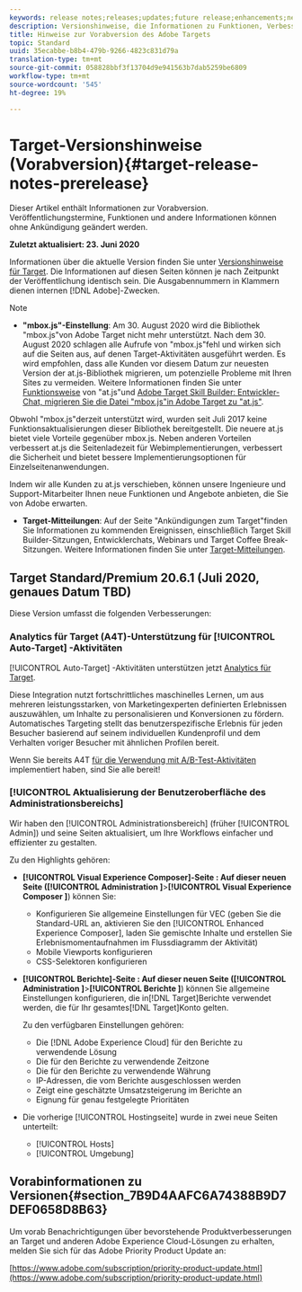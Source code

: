 ```yaml
---
keywords: release notes;releases;updates;future release;enhancements;new features;fixes;updates
description: Versionshinweise, die Informationen zu Funktionen, Verbesserungen und Fehlerbehebungen in den neuesten oder künftigen DNL-Adobe Targets enthalten.
title: Hinweise zur Vorabversion des Adobe Targets
topic: Standard
uuid: 35ecabbe-b8b4-479b-9266-4823c831d79a
translation-type: tm+mt
source-git-commit: 058828bbf3f13704d9e941563b7dab5259be6809
workflow-type: tm+mt
source-wordcount: '545'
ht-degree: 19%

---
```



# Target-Versionshinweise (Vorabversion){#target-release-notes-prerelease}

Dieser Artikel enthält Informationen zur Vorabversion. Veröffentlichungstermine, Funktionen und andere Informationen können ohne Ankündigung geändert werden.

**Zuletzt aktualisiert: 23. Juni 2020**

Informationen über die aktuelle Version finden Sie unter [Versionshinweise für Target](release-notes.md). Die Informationen auf diesen Seiten können je nach Zeitpunkt der Veröffentlichung identisch sein. Die Ausgabennummern in Klammern dienen internen [!DNL Adobe]-Zwecken.

>[!NOTE]
>
>* **&quot;mbox.js&quot;-Einstellung**: Am 30. August 2020 wird die Bibliothek &quot;mbox.js&quot;von Adobe Target nicht mehr unterstützt. Nach dem 30. August 2020 schlagen alle Aufrufe von &quot;mbox.js&quot;fehl und wirken sich auf die Seiten aus, auf denen Target-Aktivitäten ausgeführt werden. Es wird empfohlen, dass alle Kunden vor diesem Datum zur neuesten Version der at.js-Bibliothek migrieren, um potenzielle Probleme mit Ihren Sites zu vermeiden. Weitere Informationen finden Sie unter [Funktionsweise](/help/c-implementing-target/c-implementing-target-for-client-side-web/c-how-atjs-works/how-atjs-works.md) von &quot;at.js&quot;und [Adobe Target Skill Builder: Entwickler-Chat, migrieren Sie die Datei &quot;mbox.js&quot;in Adobe Target zu &quot;at.js&quot;](https://seminars.adobeconnect.com/ptdo6mfo6qn6/?proto=true).
   >
   >   
   Obwohl &quot;mbox.js&quot;derzeit unterstützt wird, wurden seit Juli 2017 keine Funktionsaktualisierungen dieser Bibliothek bereitgestellt. Die neuere at.js bietet viele Vorteile gegenüber mbox.js. Neben anderen Vorteilen verbessert at.js die Seitenladezeit für Webimplementierungen, verbessert die Sicherheit und bietet bessere Implementierungsoptionen für Einzelseitenanwendungen.
   >
   >   
   Indem wir alle Kunden zu at.js verschieben, können unsere Ingenieure und Support-Mitarbeiter Ihnen neue Funktionen und Angebote anbieten, die Sie von Adobe erwarten.
   >
   >
* **Target-Mitteilungen**: Auf der Seite &quot;Ankündigungen zum Target&quot;finden Sie Informationen zu kommenden Ereignissen, einschließlich Target Skill Builder-Sitzungen, Entwicklerchats, Webinars und Target Coffee Break-Sitzungen. Weitere Informationen finden Sie unter [Target-Mitteilungen](/help/r-release-notes/target-announcements.md).


## Target Standard/Premium 20.6.1 (Juli 2020, genaues Datum TBD)

Diese Version umfasst die folgenden Verbesserungen:

### Analytics für Target (A4T)-Unterstützung für [!UICONTROL Auto-Target] -Aktivitäten

[!UICONTROL Auto-Target] -Aktivitäten unterstützen jetzt [Analytics für Target](/help/c-integrating-target-with-mac/a4t/a4t.md).

Diese Integration nutzt fortschrittliches maschinelles Lernen, um aus mehreren leistungsstarken, von Marketingexperten definierten Erlebnissen auszuwählen, um Inhalte zu personalisieren und Konversionen zu fördern. Automatisches Targeting stellt das benutzerspezifische Erlebnis für jeden Besucher basierend auf seinem individuellen Kundenprofil und dem Verhalten voriger Besucher mit ähnlichen Profilen bereit.

Wenn Sie bereits A4T [für die Verwendung mit A/B-Test-Aktivitäten](/help/c-integrating-target-with-mac/a4t/a4timplementation.md) implementiert haben, sind Sie alle bereit!

### [!UICONTROL Aktualisierung der Benutzeroberfläche des Administrationsbereichs]

Wir haben den [!UICONTROL Administrationsbereich] (früher [!UICONTROL Admin]) und seine Seiten aktualisiert, um Ihre Workflows einfacher und effizienter zu gestalten.

Zu den Highlights gehören:

* **[!UICONTROL Visual Experience Composer]-Seite **: Auf dieser neuen Seite (**[!UICONTROL Administration ]**>**[!UICONTROL Visual Experience Composer ]**) können Sie:

   * Konfigurieren Sie allgemeine Einstellungen für VEC (geben Sie die Standard-URL an, aktivieren Sie den [!UICONTROL Enhanced Experience Composer], laden Sie gemischte Inhalte und erstellen Sie Erlebnismomentaufnahmen im Flussdiagramm der Aktivität)
   * Mobile Viewports konfigurieren
   * CSS-Selektoren konfigurieren

* **[!UICONTROL Berichte]-Seite **: Auf dieser neuen Seite (**[!UICONTROL Administration ]**>**[!UICONTROL Berichte ]**) können Sie allgemeine Einstellungen konfigurieren, die in[!DNL Target]Berichte verwendet werden, die für Ihr gesamtes[!DNL Target]Konto gelten.

   Zu den verfügbaren Einstellungen gehören:

   * Die [!DNL Adobe Experience Cloud] für den Berichte zu verwendende Lösung
   * Die für den Berichte zu verwendende Zeitzone
   * Die für den Berichte zu verwendende Währung
   * IP-Adressen, die vom Berichte ausgeschlossen werden
   * Zeigt eine geschätzte Umsatzsteigerung im Berichte an
   * Eignung für genau festgelegte Prioritäten

* Die vorherige [!UICONTROL Hostingseite] wurde in zwei neue Seiten unterteilt:

   * [!UICONTROL Hosts]
   * [!UICONTROL Umgebung]

## Vorabinformationen zu Versionen{#section_7B9D4AAFC6A74388B9D7DEF0658D8B63}

Um vorab Benachrichtigungen über bevorstehende Produktverbesserungen an Target und anderen Adobe Experience Cloud-Lösungen zu erhalten, melden Sie sich für das Adobe Priority Product Update an:

[https://www.adobe.com/subscription/priority-product-update.html](https://www.adobe.com/subscription/priority-product-update.html)
